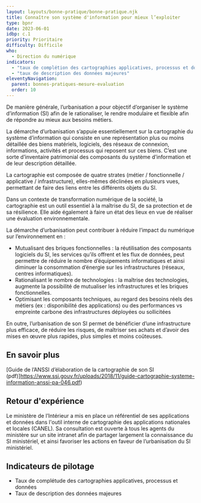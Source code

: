 ```yaml
---
layout: layouts/bonne-pratique/bonne-pratique.njk
title: Connaître son système d'information pour mieux l’exploiter
type: bpnr
date: 2023-06-01
idbp: c.1
priority: Prioritaire
difficulty: Difficile
who:
  - Direction du numérique
indicators:
  - "taux de complétion des cartographies applicatives, processus et données"
  - "taux de description des données majeures"
eleventyNavigation:
  parent: bonnes-pratiques-mesure-evaluation
  order: 10
---
```


De manière générale, l’urbanisation a pour objectif d’organiser le système d’information (SI) afin de le rationaliser, le rendre modulaire et flexible afin de répondre au mieux aux besoins métiers.

La démarche d’urbanisation s’appuie essentiellement sur la cartographie du système d’information qui consiste en une représentation plus ou moins détaillée des biens matériels, logiciels, des réseaux de connexion, informations, activités et processus qui reposent sur ces biens. C’est une sorte d’inventaire patrimonial des composants du système d’information et de leur description détaillée.

La cartographie est composée de quatre strates (métier / fonctionnelle / applicative / infrastructure), elles-mêmes déclinées en plusieurs vues, permettant de faire des liens entre les différents objets du SI.

Dans un contexte de transformation numérique de la société, la cartographie est un outil essentiel à la maîtrise du SI, de sa protection et de sa résilience. Elle aide également à faire un état des lieux en vue de réaliser une évaluation environnementale.

La démarche d’urbanisation peut contribuer à réduire l’impact du numérique sur l’environnement en :
* Mutualisant des briques fonctionnelles : la réutilisation des composants logiciels du SI, les services qu’ils offrent et les flux de données, peut permettre de réduire le nombre d’équipements informatiques et ainsi diminuer la consommation d’énergie sur les infrastructures (réseaux, centres informatiques).
* Rationalisant le nombre de technologies : la maîtrise des technologies, augmente la possibilité de mutualiser les infrastructures et les briques fonctionnelles.
*	Optimisant les composants techniques, au regard des besoins réels des métiers (ex : disponibilité des applications) ou des performances vs empreinte carbone des infrastructures déployées ou sollicitées

En outre, l’urbanisation de son SI permet de bénéficier d’une infrastructure plus efficace, de réduire les risques, de maîtriser ses achats et d’avoir des mises en œuvre plus rapides, plus simples et moins coûteuses.

## En savoir plus

[Guide de l’ANSSI d’élaboration de la cartographie de son SI (pdf)]https://www.ssi.gouv.fr/uploads/2018/11/guide-cartographie-systeme-information-anssi-pa-046.pdf)

## Retour d'expérience

Le ministère de l’Intérieur a mis en place un référentiel de ses applications et données dans l'outil interne de cartographie des applications nationales et locales (CANEL). Sa consultation est ouverte à tous les agents du ministère sur un site intranet afin de partager largement la connaissance du SI ministériel, et ainsi favoriser les actions en faveur de l’urbanisation du SI ministériel.

## Indicateurs de pilotage
*	Taux de complétude des cartographies applicatives, processus et données
*	Taux de description des données majeures

